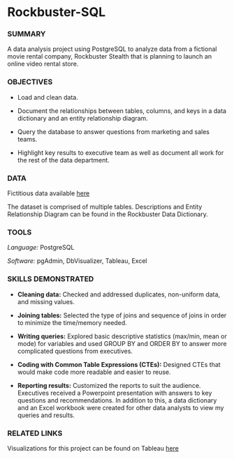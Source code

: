 # Rockbuster-SQL

### SUMMARY
A data analysis project using PostgreSQL to analyze data from a fictional movie rental company, Rockbuster Stealth that is planning to launch an online video rental store.

### OBJECTIVES
* Load and clean data.

* Document the relationships between tables, columns, and keys in a data dictionary and an entity relationship diagram.

* Query the database to answer questions from marketing and sales teams.

* Highlight key results to executive team as well as document all work for the rest of the data department.

### DATA
Fictitious data available [here](http://www.postgresqltutorial.com/wp-content/uploads/2019/05/dvdrental.zip)

The dataset is comprised of multiple tables. Descriptions and Entity Relationship Diagram can be found in the Rockbuster Data Dictionary.

### TOOLS
*Language:* PostgreSQL

*Software:* pgAdmin, DbVisualizer, Tableau, Excel

### SKILLS DEMONSTRATED
* **Cleaning data:** Checked and addressed duplicates, non-uniform data, and missing values.

* **Joining tables:** Selected the type of joins and sequence of joins in order to minimize the time/memory needed.

* **Writing queries:** Explored basic descriptive statistics (max/min, mean or mode) for variables and used GROUP BY and ORDER BY to answer more complicated questions from executives. 

* **Coding with Common Table Expressions (CTEs):** Designed CTEs that would make code more readable and easier to reuse.

* **Reporting results:** Customized the reports to suit the audience. Executives received a Powerpoint presentation with answers to key questions and recommendations. In addition to this, a data dictionary and an Excel workbook were created for other data analysts to view my queries and results.

### RELATED LINKS
Visualizations for this project can be found on Tableau [here](https://public.tableau.com/views/RockbusterStealthVisualizations_16981849162210/RockbusterLaunchVizzes?:language=en-US&:display_count=n&:origin=viz_share_link)
